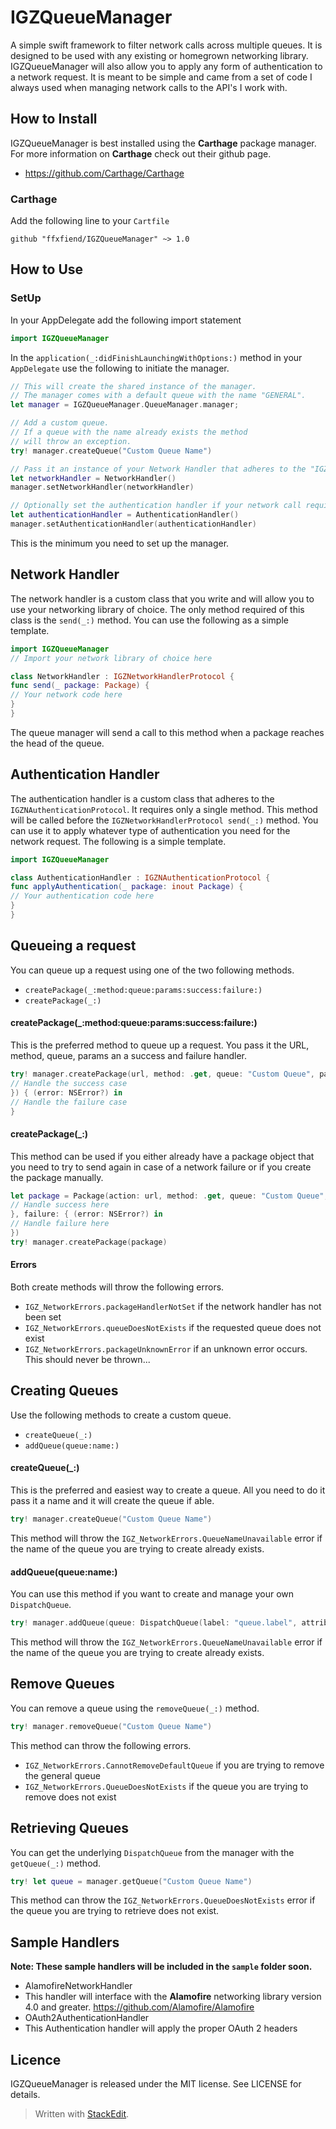 # IGZQueueManager

A simple swift framework to filter network calls across multiple queues. It is designed to be used with any existing or homegrown networking library. IGZQueueManager will also allow  you to apply any form of authentication to a network request. It is meant to be simple and came from a set of code I always used when managing network calls to the API's I work with.


## How to Install

IGZQueueManager is best installed using the  **Carthage** package manager. For more information on **Carthage** check out their github page. 

- https://github.com/Carthage/Carthage

### Carthage 
Add the following line to your `Cartfile`

```ogdl
github "ffxfiend/IGZQueueManager" ~> 1.0
```

## How to Use

### SetUp

In your AppDelegate add the following import statement

```swift
import IGZQueueManager
```

In the `application(_:didFinishLaunchingWithOptions:)` method in your `AppDelegate` use the following to initiate the manager.

```swift
// This will create the shared instance of the manager.
// The manager comes with a default queue with the name "GENERAL".
let manager = IGZQueueManager.QueueManager.manager;

// Add a custom queue. 
// If a queue with the name already exists the method
// will throw an exception. 
try! manager.createQueue("Custom Queue Name")

// Pass it an instance of your Network Handler that adheres to the "IGZNetworkHandlerProtocol".
let networkHandler = NetworkHandler()
manager.setNetworkHandler(networkHandler)

// Optionally set the authentication handler if your network call required it. 
let authenticationHandler = AuthenticationHandler()
manager.setAuthenticationHandler(authenticationHandler)
```

This is the minimum you need to set up the manager. 

## Network Handler
The network handler is a custom class that you write and will allow you to use your networking library of choice. The only method required of this class is the `send(_:)` method. You can use the following as a simple template.

```swift
import IGZQueueManager
// Import your network library of choice here

class NetworkHandler : IGZNetworkHandlerProtocol {
func send(_ package: Package) {
// Your network code here
}
}
```

The queue manager will send a call to this method when a package reaches the head of the queue. 

## Authentication Handler
The authentication handler is a custom class that adheres to the `IGZNAuthenticationProtocol`.  It requires only a single method. This method will be called before the `IGZNetworkHandlerProtocol send(_:)`  method. You can use it to apply whatever type of authentication you need for the network request. The following is a simple template.

```swift
import IGZQueueManager

class AuthenticationHandler : IGZNAuthenticationProtocol {
func applyAuthentication(_ package: inout Package) {
// Your authentication code here
}
}
```

## Queueing a request
You can queue up a request using one of the two following methods.

- `createPackage(_:method:queue:params:success:failure:)`
- `createPackage(_:)`

#### createPackage(_:method:queue:params:success:failure:)

This is the preferred method to queue up a request. You pass it the URL, method, queue, params an a success and failure handler. 

```swift
try! manager.createPackage(url, method: .get, queue: "Custom Queue", params: [:], success: { (response: Any?) in
// Handle the success case
}) { (error: NSError?) in
// Handle the failure case
}
```

#### createPackage(_:)
This method can be used if you either already have a package object that you need to try to send again in case of a network failure or if you create the package manually. 

```swift
let package = Package(action: url, method: .get, queue: "Custom Queue", parameters: [:], headers: [:], success: { (response: Any?) in
// Handle success here
}, failure: { (error: NSError?) in
// Handle failure here
})
try! manager.createPackage(package)
```

#### Errors
Both create methods will throw the following errors.

- `IGZ_NetworkErrors.packageHandlerNotSet` if the network handler has not been set
- `IGZ_NetworkErrors.queueDoesNotExists` if the requested queue does not exist
- `IGZ_NetworkErrors.packageUnknownError` if an unknown error occurs. This should never be thrown...

## Creating Queues
Use the following methods to create a custom queue.

- `createQueue(_:)`
- `addQueue(queue:name:)`

#### createQueue(_:)
This is the preferred and easiest way to create a queue. All you need to do it pass it a name and it will create the queue if able. 

```swift
try! manager.createQueue("Custom Queue Name")
```

This method will throw the `IGZ_NetworkErrors.QueueNameUnavailable` error if the name of the queue you are trying to create already exists. 

#### addQueue(queue:name:)
You can use this method if you want to create and manage your own `DispatchQueue`. 

```swift
try! manager.addQueue(queue: DispatchQueue(label: "queue.label", attributes: []), name: "Custom Queue Name");
```

This method will throw the `IGZ_NetworkErrors.QueueNameUnavailable` error if the name of the queue you are trying to create already exists. 

## Remove Queues
You can remove a queue using the `removeQueue(_:)` method.

```swift
try! manager.removeQueue("Custom Queue Name")
```

This method can throw the following errors.

- `IGZ_NetworkErrors.CannotRemoveDefaultQueue` if you are trying to remove the general queue
- `IGZ_NetworkErrors.QueueDoesNotExists` if the queue you are trying to remove does not exist

## Retrieving Queues
You can get the underlying `DispatchQueue` from the manager with the `getQueue(_:)` method.

```swift
try! let queue = manager.getQueue("Custom Queue Name")
```

This method can throw the `IGZ_NetworkErrors.QueueDoesNotExists` error if the queue you are trying to retrieve does not exist.

## Sample Handlers
**Note: These sample handlers will be included in the `sample` folder soon.**

- AlamofireNetworkHandler
- This handler will interface with the **Alamofire** networking library version 4.0 and greater. https://github.com/Alamofire/Alamofire
- OAuth2AuthenticationHandler
- This Authentication handler will apply the proper OAuth 2 headers

## Licence
IGZQueueManager is released under the MIT license. See LICENSE for details.

> Written with [StackEdit](https://stackedit.io/).
